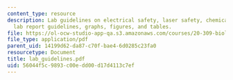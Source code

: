 ```yaml
---
content_type: resource
description: Lab guidelines on electrical safety, laser safety, chemical safety, biosafety,
  lab report guidelines, graphs, figures, and tables.
file: https://ol-ocw-studio-app-qa.s3.amazonaws.com/courses/20-309-biological-engineering-ii-instrumentation-and-measurement-fall-2006/56044f5c9893c00edd00d17d4113c7ef_lab_guidelines.pdf
file_type: application/pdf
parent_uid: 14199d62-da87-c70f-bae4-6d0285c23fa0
resourcetype: Document
title: lab_guidelines.pdf
uid: 56044f5c-9893-c00e-dd00-d17d4113c7ef
---
```

